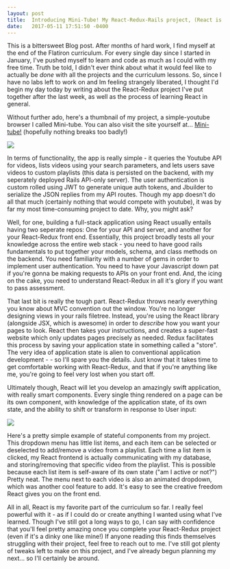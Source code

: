 ```yaml
---
layout: post
title:  Introducing Mini-Tube! My React-Redux-Rails project, (React is awesome).
date:   2017-05-11 17:51:50 -0400
---
```



This is a bittersweet Blog post. After months of hard work, I find myself at the end of the Flatiron curriculum. For every single day since I started in January, I've pushed myself to learn and code as much as I could with my free time. Truth be told, I didn't ever think about what it would feel like to actually be *done* with all the projects and the curriculum lessons. So, since I have no labs left to work on and Im feeling strangely liberated, I thought I'd begin my day today by writing about the React-Redux project I've put together after the last week, as well as the process of learning React in general.

Without further ado, here's a thumbnail of my project, a simple-youtube browser I called Mini-tube. You can also visit the site yourself at...  [Mini-tube!](https://mini-tube-client.herokuapp.com/ ) (hopefully nothing breaks too badly!)

![](http://i.imgur.com/KFmYbGZl.jpg?1)

In terms of functionality, the app is really simple - it queries the Youtube API for videos, lists videos using your search parameters, and lets users save videos to custom playlists (this data is persisted on the backend, with my seperately deployed Rails API-only server). The user authentication is custom rolled using JWT to generate unique auth tokens, and Jbuilder to serialize the JSON replies from my API routes. Though my app doesn't do all that much (certainly nothing that would compete with youtube), it was by far my most time-consuming project to date. Why, you might ask?

Well, for one, building a full-stack application using React usually entails having two seperate repos: One for your API and server, and another for your React-Redux front end. Essentially, this project broadly tests all your knowledge across the entire web stack - you need to have good rails fundamentals to put together your models, schema, and class methods on the backend. You need familiarity with a number of gems in order to implement user authentication. You need to have your Javascript down pat if you're gonna be making requests to APIs on your front end. And, the icing on the cake, you need to understand React-Redux in all it's glory if you want to pass assessment. 

That last bit is really the tough part. React-Redux throws nearly everything you know about MVC convention out the window. You're no longer designing views in your rails filetree. Instead, you're using the React library (alongside JSX, which is awesome) in order to *describe* how you want your pages to look. React then takes your instructions, and creates a super-fast website which only updates pages precisely as needed. Redux facilitates this process by saving your application state in something called a "store". The very idea of application state is alien to conventional application development - - so I'll spare you the details. Just know that it takes time to get comfortable working with React-Redux, and that if you're anything like me, you're going to feel very lost when you start off.

Ultimately though, React will let you develop an amazingly swift application, with really smart components. Every single thing rendered on a page can be its own component, with knowledge of the application state, of its own state, and the ability to shift or transform in response to User input:

![](http://i.imgur.com/gf3lTHuh.jpg)

Here's a pretty simple example of stateful components from my project. This dropdown menu has little list items, and each item can be selected or deselected to add/remove a video from a playlist. Each time a list item is clicked, my React frontend is actually communicating with my database, and storing/removing that specific video from the playlist. This is possible because each list item is self-aware of its own state ("am I active or not?") Pretty neat. The menu next to each video is also an animated dropdown, which was another cool feature to add. It's easy to see the creative freedom React gives you on the front end.

All in all, React is my favorite part of the curriculum so far. I really feel powerful with it - as if I could do or create anything I wanted using what I've learned. Though I've still got a long ways to go, I can say with confidence that you'll feel pretty amazing once you complete your React-Redux project (even if it's a dinky one like mine!) If anyone reading this finds themselves struggling with their project, feel free to reach out to me. I've still got plenty of tweaks left to make on this project, and I've already begun planning my next... so I'll certainly be around.
